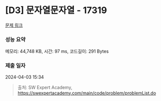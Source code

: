 # [D3] 문자열문자열 - 17319 

[문제 링크](https://swexpertacademy.com/main/code/problem/problemDetail.do?contestProbId=AYgEiwbKy48DFARP) 

### 성능 요약

메모리: 44,748 KB, 시간: 97 ms, 코드길이: 291 Bytes

### 제출 일자

2024-04-03 15:34



> 출처: SW Expert Academy, https://swexpertacademy.com/main/code/problem/problemList.do